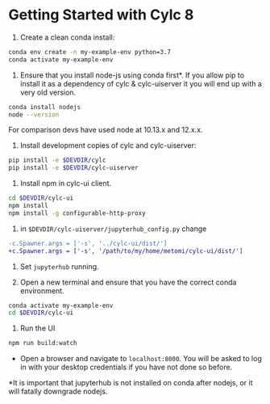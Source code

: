 # Getting Started with Cylc 8

1. Create a clean conda install:
  ```bash
  conda env create -n my-example-env python=3.7
  conda activate my-example-env
  ```

1. Ensure that you install node-js using conda first*. If you allow pip to
  install it as a dependency of cylc & cylc-uiserver it you will end up with
  a very old version.
  ```bash
  conda install nodejs
  node --version
  ```
  For comparison devs have used node at 10.13.x and 12.x.x.

1. Install development copies of cylc and cylc-uiserver:
  ```bash
  pip install -e $DEVDIR/cylc
  pip install -e $DEVDIR/cylc-uiserver
  ```
1. Install npm in cylc-ui client.
  ```bash
  cd $DEVDIR/cylc-ui
  npm install
  npm install -g configurable-http-proxy
  ```

1. in `$DEVDIR/cylc-uiserver/jupyterhub_config.py` change
```diff
-c.Spawner.args = ['-s', '../cylc-ui/dist/']
+c.Spawner.args = ['-s', '/path/to/my/home/metomi/cylc-ui/dist/']
```

1. Set `jupyterhub` running.

1. Open a new terminal and ensure that you have the correct conda environment.
  ```bash
  conda activate my-example-env
  cd $DEVDIR/cylc-ui
  ```

1. Run the UI
  ```bash
  npm run build:watch
  ```

* Open a browser and navigate to `localhost:8000`. You will be asked to log in
  with your desktop credentials if you have not done so before.
  





*It is important that jupyterhub is not installed on conda after nodejs, or it
will fatally downgrade nodejs.
